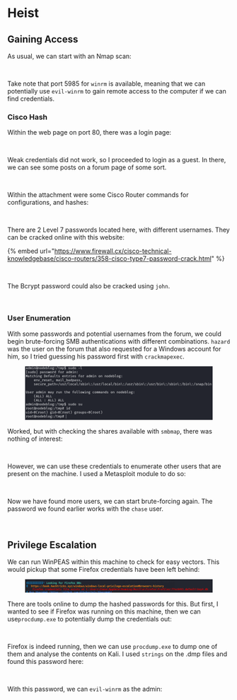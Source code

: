 # Heist

## Gaining Access

As usual, we can start with an Nmap scan:

<figure><img src="../../../.gitbook/assets/image (4) (1) (6).png" alt=""><figcaption></figcaption></figure>

Take note that port 5985 for `winrm` is available, meaning that we can potentially use `evil-winrm` to gain remote access to the computer if we can find credentials.

### Cisco Hash

Within the web page on port 80, there was a login page:

<figure><img src="../../../.gitbook/assets/image (50) (2) (1).png" alt=""><figcaption></figcaption></figure>

Weak credentials did not work, so I proceeded to login as a guest. In there, we can see some posts on a forum page of some sort.

<figure><img src="../../../.gitbook/assets/image (2) (6) (3) (1).png" alt=""><figcaption></figcaption></figure>

Within the attachment were some Cisco Router commands for configurations, and hashes:

<figure><img src="../../../.gitbook/assets/image (64) (2).png" alt=""><figcaption></figcaption></figure>

There are 2 Level 7 passwords located here, with different usernames. They can be cracked online with this website:

{% embed url="https://www.firewall.cx/cisco-technical-knowledgebase/cisco-routers/358-cisco-type7-password-crack.html" %}

<figure><img src="../../../.gitbook/assets/image (37) (3) (1).png" alt=""><figcaption></figcaption></figure>

The Bcrypt password could also be cracked using `john`.&#x20;

<figure><img src="../../../.gitbook/assets/image (72) (2).png" alt=""><figcaption></figcaption></figure>

### User Enumeration

With some passwords and potential usernames from the forum, we could begin brute-forcing SMB authentications with different combinations. `hazard` was the user on the forum that also requested for a Windows account for him, so I tried guessing his password first with `crackmapexec`.&#x20;

<figure><img src="../../../.gitbook/assets/image (14) (1) (2) (1).png" alt=""><figcaption></figcaption></figure>

Worked, but with checking the shares available with `smbmap`, there was nothing of interest:

<figure><img src="../../../.gitbook/assets/image (48) (2) (1).png" alt=""><figcaption></figcaption></figure>

However, we can use these credentials to enumerate other users that are present on the machine. I used a Metasploit module to do so:

<figure><img src="../../../.gitbook/assets/image (71) (2).png" alt=""><figcaption></figcaption></figure>

Now we have found more users, we can start brute-forcing again. The password we found earlier works with the `chase` user.&#x20;

<figure><img src="../../../.gitbook/assets/image (9) (1) (4).png" alt=""><figcaption></figcaption></figure>

## Privilege Escalation

We can run WinPEAS within this machine to check for easy vectors. This would pickup that some Firefox credentials have been left behind:

<figure><img src="../../../.gitbook/assets/image (62) (2) (1).png" alt=""><figcaption></figcaption></figure>

There are tools online to dump the hashed passwords for this. But first, I wanted to see if Firefox was running on this machine, then we can use`procdump.exe` to potentially dump the credentials out:

<figure><img src="../../../.gitbook/assets/image (26) (1) (3).png" alt=""><figcaption></figcaption></figure>

Firefox is indeed running, then we can use `procdump.exe` to dump one of them and analyse the contents on Kali. I used `strings` on the .dmp files and found this password here:

<figure><img src="../../../.gitbook/assets/image (19) (4) (1).png" alt=""><figcaption></figcaption></figure>

With this password, we can `evil-winrm` as the admin:

<figure><img src="../../../.gitbook/assets/image (7) (1) (5).png" alt=""><figcaption></figcaption></figure>

